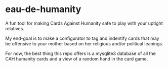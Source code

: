 eau-de-humanity
=============

A fun tool for making Cards Against Humanity safe to play with your uptight relatives.

My end-goal is to make a configurator to tag and indentify cards that may be offensive to your mother based on her religious and/or political leanings.

For now, the best thing this repo offers is a mysqlite3 database of all the CAH humanity cards and a view of a random hand in the card game.
